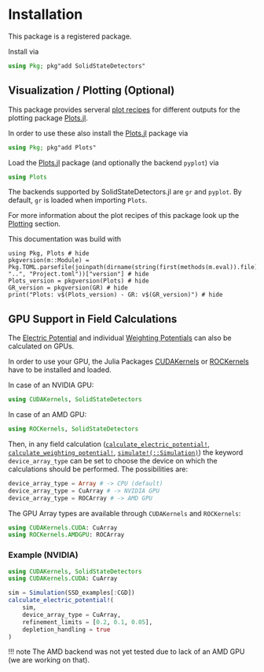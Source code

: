 # Installation

This package is a registered package.

Install via

```julia
using Pkg; pkg"add SolidStateDetectors"
```

## Visualization / Plotting (Optional)

This package provides serveral [plot recipes](https://docs.juliaplots.org/latest/recipes/) for different outputs for the plotting package [Plots.jl](https://github.com/JuliaPlots/Plots.jl/).

In order to use these also install the [Plots.jl](https://github.com/JuliaPlots/Plots.jl/) package via

```julia
using Pkg; pkg"add Plots"
```

Load the [Plots.jl](https://github.com/JuliaPlots/Plots.jl/) package (and optionally the backend `pyplot`) via

```julia
using Plots
```

The backends supported by SolidStateDetectors.jl are `gr` and `pyplot`.
By default, `gr` is loaded when importing `Plots`.

For more information about the plot recipes of this package look up the [Plotting](@ref) section.

This documentation was build with
```@example
using Pkg, Plots # hide
pkgversion(m::Module) = Pkg.TOML.parsefile(joinpath(dirname(string(first(methods(m.eval)).file)), "..", "Project.toml"))["version"] # hide
Plots_version = pkgversion(Plots) # hide
GR_version = pkgversion(GR) # hide
print("Plots: v$(Plots_version) - GR: v$(GR_version)") # hide
```

## GPU Support in Field Calculations

The [Electric Potential](@ref) and individual [Weighting Potentials](@ref) can also be calculated on GPUs.

In order to use your GPU, the Julia Packages [CUDAKernels](https://github.com/JuliaGPU/KernelAbstractions.jl/tree/master/lib/CUDAKernels) or [ROCKernels](https://github.com/JuliaGPU/KernelAbstractions.jl/tree/master/lib/ROCKernels) have to be installed and loaded.

In case of an NVIDIA GPU:
```julia
using CUDAKernels, SolidStateDetectors
```

In case of an AMD GPU:
```julia
using ROCKernels, SolidStateDetectors
```

Then, in any field calculation ([`calculate_electric_potential!`](@ref), [`calculate_weighting_potential!`](@ref), [`simulate!(::Simulation)`](@ref)) the keyword `device_array_type` can be set to choose the device on which the calculations should be performed.
The possibilities are:
```julia
device_array_type = Array # -> CPU (default)
device_array_type = CuArray # -> NVIDIA GPU
device_array_type = ROCArray # -> AMD GPU
```
The GPU Array types are available through `CUDAKernels` and `ROCKernels`:
```julia
using CUDAKernels.CUDA: CuArray
using ROCKernels.AMDGPU: ROCArray
```

### Example (NVIDIA)

```julia
using CUDAKernels, SolidStateDetectors
using CUDAKernels.CUDA: CuArray

sim = Simulation(SSD_examples[:CGD])
calculate_electric_potential!( 
    sim, 
    device_array_type = CuArray, 
    refinement_limits = [0.2, 0.1, 0.05],
    depletion_handling = true
)    
```

!!! note
    The AMD backend was not yet tested due to lack of an AMD GPU (we are working on that).
